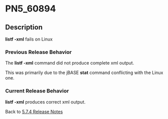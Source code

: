 # PN5_60894

<PageHeader />

## Description

**listf -xml** fails on Linux

### Previous Release Behavior

The **listf -xml** command did not produce complete xml output.

This was primarily due to the jBASE **stat** command conflicting with the Linux one.

### Current Release Behavior

**listf -xml** produces correct xml output.

Back to [5.7.4 Release Notes](./../jbase-5.7.4-release-notes/README.md)

<PageFooter />
